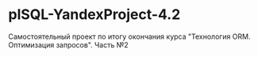 # plSQL-YandexProject-4.2
Самостоятельный проект по итогу окончания курса "Технология ORM. Оптимизация запросов". Часть №2
